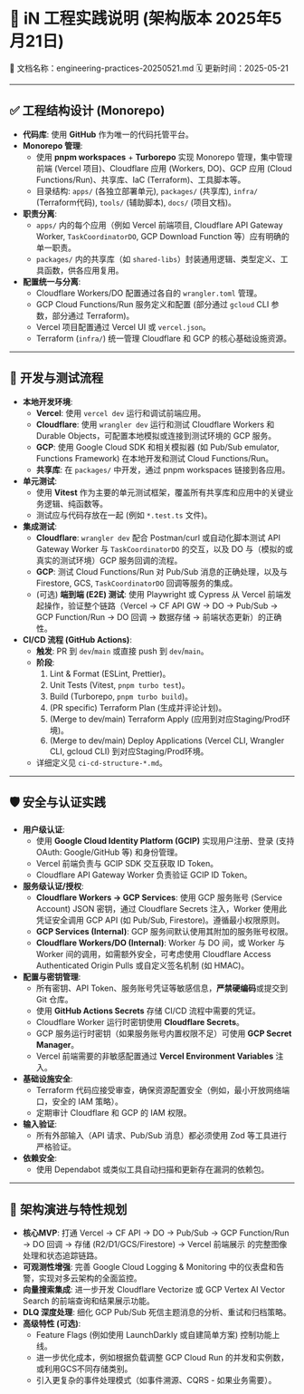 # 🧠 iN 工程实践说明 (架构版本 2025年5月21日)
📄 文档名称：engineering-practices-20250521.md
🗓️ 更新时间：2025-05-21

---

## ✅ 工程结构设计 (Monorepo)

- **代码库**: 使用 **GitHub** 作为唯一的代码托管平台。
- **Monorepo 管理**:
    - 使用 **pnpm workspaces** + **Turborepo** 实现 Monorepo 管理，集中管理前端 (Vercel 项目)、Cloudflare 应用 (Workers, DO)、GCP 应用 (Cloud Functions/Run)、共享库、IaC (Terraform)、工具脚本等。
    - 目录结构: `apps/` (各独立部署单元), `packages/` (共享库), `infra/` (Terraform代码), `tools/` (辅助脚本), `docs/` (项目文档)。
- **职责分离**:
    - `apps/` 内的每个应用（例如 Vercel 前端项目, Cloudflare API Gateway Worker, `TaskCoordinatorDO`, GCP Download Function 等）应有明确的单一职责。
    * `packages/` 内的共享库（如 `shared-libs`）封装通用逻辑、类型定义、工具函数，供各应用复用。
- **配置统一与分离**:
    - Cloudflare Workers/DO 配置通过各自的 `wrangler.toml` 管理。
    * GCP Cloud Functions/Run 服务定义和配置 (部分通过 `gcloud` CLI 参数，部分通过 Terraform)。
    * Vercel 项目配置通过 Vercel UI 或 `vercel.json`。
    * Terraform (`infra/`) 统一管理 Cloudflare 和 GCP 的核心基础设施资源。

---

## 🧪 开发与测试流程

- **本地开发环境**:
    - **Vercel**: 使用 `vercel dev` 运行和调试前端应用。
    - **Cloudflare**: 使用 `wrangler dev` 运行和测试 Cloudflare Workers 和 Durable Objects，可配置本地模拟或连接到测试环境的 GCP 服务。
    - **GCP**: 使用 Google Cloud SDK 和相关模拟器 (如 Pub/Sub emulator, Functions Framework) 在本地开发和测试 Cloud Functions/Run。
    - **共享库**: 在 `packages/` 中开发，通过 pnpm workspaces 链接到各应用。
- **单元测试**:
    - 使用 **Vitest** 作为主要的单元测试框架，覆盖所有共享库和应用中的关键业务逻辑、纯函数等。
    * 测试应与代码存放在一起 (例如 `*.test.ts` 文件)。
- **集成测试**:
    - **Cloudflare**: `wrangler dev` 配合 Postman/curl 或自动化脚本测试 API Gateway Worker 与 `TaskCoordinatorDO` 的交互，以及 DO 与（模拟的或真实的测试环境）GCP 服务回调的流程。
    - **GCP**: 测试 Cloud Functions/Run 对 Pub/Sub 消息的正确处理，以及与 Firestore, GCS, `TaskCoordinatorDO` 回调等服务的集成。
    - (可选) **端到端 (E2E) 测试**: 使用 Playwright 或 Cypress 从 Vercel 前端发起操作，验证整个链路（Vercel -> CF API GW -> DO -> Pub/Sub -> GCP Function/Run -> DO 回调 -> 数据存储 -> 前端状态更新）的正确性。
- **CI/CD 流程 (GitHub Actions)**:
    * **触发**: PR 到 `dev`/`main` 或直接 push 到 `dev`/`main`。
    * **阶段**:
        1.  Lint & Format (ESLint, Prettier)。
        2.  Unit Tests (Vitest, `pnpm turbo test`)。
        3.  Build (Turborepo, `pnpm turbo build`)。
        4.  (PR specific) Terraform Plan (生成并评论计划)。
        5.  (Merge to dev/main) Terraform Apply (应用到对应Staging/Prod环境)。
        6.  (Merge to dev/main) Deploy Applications (Vercel CLI, Wrangler CLI, gcloud CLI) 到对应Staging/Prod环境。
    * 详细定义见 `ci-cd-structure-*.md`。

---

## 🛡️ 安全与认证实践

- **用户级认证**:
    * 使用 **Google Cloud Identity Platform (GCIP)** 实现用户注册、登录 (支持 OAuth: Google/GitHub 等) 和身份管理。
    * Vercel 前端负责与 GCIP SDK 交互获取 ID Token。
    * Cloudflare API Gateway Worker 负责验证 GCIP ID Token。
- **服务级认证/授权**:
    * **Cloudflare Workers -> GCP Services**: 使用 GCP 服务账号 (Service Account) JSON 密钥，通过 Cloudflare Secrets 注入，Worker 使用此凭证安全调用 GCP API (如 Pub/Sub, Firestore)。遵循最小权限原则。
    * **GCP Services (Internal)**: GCP 服务间默认使用其附加的服务账号权限。
    * **Cloudflare Workers/DO (Internal)**: Worker 与 DO 间，或 Worker 与 Worker 间的调用，如需额外安全，可考虑使用 Cloudflare Access Authenticated Origin Pulls 或自定义签名机制 (如 HMAC)。
- **配置与密钥管理**:
    * 所有密钥、API Token、服务账号凭证等敏感信息，**严禁硬编码**或提交到 Git 仓库。
    * 使用 **GitHub Actions Secrets** 存储 CI/CD 流程中需要的凭证。
    * Cloudflare Worker 运行时密钥使用 **Cloudflare Secrets**。
    * GCP 服务运行时密钥（如果服务账号内置权限不足）可使用 **GCP Secret Manager**。
    * Vercel 前端需要的非敏感配置通过 **Vercel Environment Variables** 注入。
- **基础设施安全**:
    * Terraform 代码应接受审查，确保资源配置安全（例如，最小开放网络端口，安全的 IAM 策略）。
    * 定期审计 Cloudflare 和 GCP 的 IAM 权限。
- **输入验证**:
    * 所有外部输入（API 请求、Pub/Sub 消息）都必须使用 Zod 等工具进行严格验证。
- **依赖安全**:
    * 使用 Dependabot 或类似工具自动扫描和更新存在漏洞的依赖包。

---

## 🔁 架构演进与特性规划

- **核心MVP**: 打通 Vercel -> CF API -> DO -> Pub/Sub -> GCP Function/Run -> DO 回调 -> 存储 (R2/D1/GCS/Firestore) -> Vercel 前端展示 的完整图像处理和状态追踪链路。
- **可观测性增强**: 完善 Google Cloud Logging & Monitoring 中的仪表盘和告警，实现对多云架构的全面监控。
- **向量搜索集成**: 进一步开发 Cloudflare Vectorize 或 GCP Vertex AI Vector Search 的前端查询和结果展示功能。
- **DLQ 深度处理**: 细化 GCP Pub/Sub 死信主题消息的分析、重试和归档策略。
- **高级特性 (可选)**:
    * Feature Flags (例如使用 LaunchDarkly 或自建简单方案) 控制功能上线。
    * 进一步优化成本，例如根据负载调整 GCP Cloud Run 的并发和实例数，或利用GCS不同存储类别。
    * 引入更复杂的事件处理模式（如事件溯源、CQRS - 如果业务需要）。